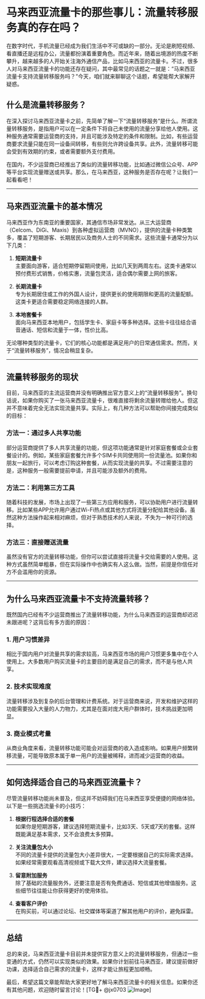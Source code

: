 # 马来西亚流量卡的那些事儿：流量转移服务真的存在吗？

在数字时代，手机流量已经成为我们生活中不可或缺的一部分。无论是刷短视频、看直播还是远程办公，流量都扮演着重要角色。而近年来，随着出境游的热度不断攀升，越来越多的人开始关注海外通信产品，比如马来西亚的流量卡。不过，很多人对马来西亚流量卡的功能还存在疑问，其中最常见的话题之一就是：“马来西亚流量卡支持流量转移服务吗？”今天，咱们就来聊聊这个话题，希望能帮大家解开疑惑。

## 什么是流量转移服务？

在深入探讨马来西亚流量卡之前，先简单了解一下“流量转移服务”是什么。所谓流量转移服务，是指用户可以在一定条件下将自己未使用的流量分享给他人使用。这种服务通常需要运营商的支持，并且可能涉及特定的条件和限制。比如，有些运营商要求流量只能在同一设备间转移，有些则允许跨设备共享。此外，流量转移可能会受到有效期的约束，或者需要额外支付费用。

在国内，不少运营商已经推出了类似的流量转移功能，比如通过微信公众号、APP等平台实现流量赠送或共享。那么，在马来西亚，这种服务是否存在呢？让我们一起看看吧！

---

## 马来西亚流量卡的基本情况

马来西亚作为东南亚的重要国家，其通信市场非常发达。从三大运营商（Celcom、DiGi、Maxis）到各种虚拟运营商（MVNO），提供的流量卡种类繁多，覆盖了短期游客、长期居民以及商务人士的不同需求。这些流量卡通常分为以下几类：

1. **短期流量卡**  
   主要面向游客，适合短期停留期间使用，比如几天到两周左右。这类卡通常以预付费形式销售，价格实惠，流量包灵活，适合偶尔需要上网的旅客。

2. **长期流量卡**  
   专为长期居住或工作的外国人设计，提供更长的使用期限和更高的流量配额。这类卡更适合需要稳定网络连接的人群。

3. **本地套餐卡**  
   面向马来西亚本地用户，包括学生卡、家庭卡等多种选择。这些卡往往结合语音通话、短信和流量于一体，性价比高。

无论哪种类型的流量卡，它们的核心功能都是满足用户的日常通信需求。然而，关于“流量转移服务”，情况会稍显复杂。

---

## 流量转移服务的现状

目前，马来西亚的主流运营商并没有明确推出官方意义上的“流量转移服务”。换句话说，如果你购买了一张马来西亚流量卡，很难直接将剩余流量转赠给他人。但这并不意味着完全无法实现流量共享。实际上，有几种方法可以帮助你间接完成类似的目标：

### 方法一：通过多人共享功能
部分运营商提供了多人共享流量的功能，但这项功能通常是针对家庭套餐或企业套餐设计的。例如，某些家庭套餐允许多个SIM卡共同使用同一份流量池。如果你和朋友一起旅行，可以考虑订购这种套餐，从而实现流量的共享。不过需要注意的是，这种服务一般需要提前申请，并且可能涉及额外的费用。

### 方法二：利用第三方工具
随着科技的发展，市场上出现了一些第三方应用和服务，可以协助用户进行流量转移。比如某些APP允许用户通过Wi-Fi热点或其他方式将流量分配给其他设备。虽然这种方法操作起来相对麻烦，但对于熟悉技术的人来说，不失为一种可行的选择。

### 方法三：直接赠送流量
虽然没有官方的流量转移功能，但你可以尝试直接将流量卡交给需要的人使用。这种方式虽然简单粗暴，但在实际操作中也确实有人这么做。当然，前提是你信任对方不会滥用你的资源。

---

## 为什么马来西亚流量卡不支持流量转移？

既然国内已经有不少运营商推出了流量转移功能，为什么马来西亚的运营商却迟迟未跟进呢？这背后有多方面的原因：

### 1. 用户习惯差异
相比于国内用户对流量共享的需求较高，马来西亚市场的用户习惯更多集中在个人使用上。大多数用户购买流量卡的主要目的是满足自己的需求，而不是与他人共享。

### 2. 技术实现难度
流量转移涉及到复杂的后台管理和计费系统。对于运营商来说，开发和维护这样的功能需要投入大量的人力物力，尤其是在面对庞大用户群体时，技术挑战更加明显。

### 3. 商业模式考量
从商业角度来看，流量转移功能可能会对运营商的收入造成影响。如果用户频繁转移流量，可能导致原本属于单一用户的流量被稀释，进而减少运营商的收益。

---

## 如何选择适合自己的马来西亚流量卡？

尽管流量转移功能尚未普及，但这并不妨碍我们在马来西亚享受便捷的网络体验。以下是一些挑选流量卡的小技巧：

1. **根据行程选择合适的套餐**  
   如果你是短期游客，建议选择短期流量卡，比如3天、5天或7天的套餐。这样既能满足基本需求，又不会浪费太多预算。

2. **关注流量包大小**  
   不同的流量卡提供的流量包大小差异很大，一定要根据自己的实际需求选择。如果经常需要观看高清视频或下载大文件，建议选择大流量套餐。

3. **留意附加服务**  
   除了基础的流量服务外，还要注意是否有免费通话、短信或其他增值服务。这些细节往往能让你获得更好的使用体验。

4. **查看客户评价**  
   在购买前，可以通过论坛、社交媒体等渠道了解其他用户的评价，避免踩雷。

---

## 总结

总的来说，马来西亚流量卡目前并未提供官方意义上的流量转移服务，但通过一些变通的方式，仍然可以实现类似的效果。如果你计划前往马来西亚，建议提前做好功课，选择适合自己需求的流量卡，这样才能让旅程更加顺畅。

最后，希望这篇文章能帮助大家更好地了解马来西亚流量卡的相关信息。如果你还有其他问题，欢迎随时留言讨论！[TG💪+ @jx0703 ![Image](https://github.com/user-attachments/assets/dbca1d08-cadb-493c-b0ec-ad6f7a83f270)]
